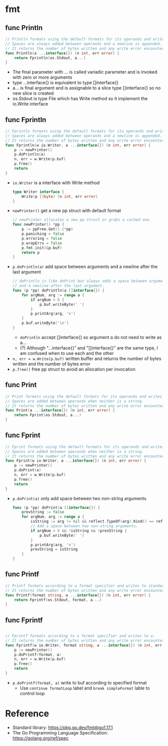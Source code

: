 # fmt
## func Println
``` go
// Println formats using the default formats for its operands and writes to standard output.
// Spaces are always added between operands and a newline is appended.
// It returns the number of bytes written and any write error encountered.
func Println(a ...interface{}) (n int, err error) {
	return Fprintln(os.Stdout, a...)
}
```
* The final parameter with ... is called variadic parameter and is invoked with zero or more arguments
* type ...interface{} is equivalent to type []interface{}
* a... is final argument and is assignable to a slice type []interface{} so no new slice is created
* os.Stdout is type File which has Write method so it implement the io.Write interface
## func Fprintln
``` go
// Fprintln formats using the default formats for its operands and writes to w.
// Spaces are always added between operands and a newline is appended.
// It returns the number of bytes written and any write error encountered.
func Fprintln(w io.Writer, a ...interface{}) (n int, err error) {
	p := newPrinter()
	p.doPrintln(a)
	n, err = w.Write(p.buf)
	p.free()
	return
}
```
* `io.Writer` is a interface with Write method
    ``` go
    type Writer interface {
        Write(p []byte) (n int, err error)
    }
    ```
* `newPrinter()` get a new pp struct with default format
    ``` go
    // newPrinter allocates a new pp struct or grabs a cached one.
    func newPrinter() *pp {
        p := ppFree.Get().(*pp)
        p.panicking = false
        p.erroring = false
        p.wrapErrs = false
        p.fmt.init(&p.buf)
        return p
    }
    ```
* `p.doPrintln(a)` add space between arguments and a newline after the last argument
    ``` go
    // doPrintln is like doPrint but always adds a space between arguments
    // and a newline after the last argument.
    func (p *pp) doPrintln(a []interface{}) {
        for argNum, arg := range a {
            if argNum > 0 {
                p.buf.writeByte(' ')
            }
            p.printArg(arg, 'v')
        }
        p.buf.writeByte('\n')
    }
    ```
    * `doPrintln` accept []interface{} so argument a do not need to write as a...
    * (?) Although "...interface{}" and "[]interface{}" are the same type, I am confused when to use each and the other 
* `n, err = w.Write(p.buf)` written buffer and returns the number of bytes written and the number of bytes error
* `p.free()` free pp struct to avoid an allocation per invocation
## func Print
``` go
// Print formats using the default formats for its operands and writes to standard output.
// Spaces are added between operands when neither is a string.
// It returns the number of bytes written and any write error encountered.
func Print(a ...interface{}) (n int, err error) {
	return Fprint(os.Stdout, a...)
}
```
## func Fprint
``` go
// Fprint formats using the default formats for its operands and writes to w.
// Spaces are added between operands when neither is a string.
// It returns the number of bytes written and any write error encountered.
func Fprint(w io.Writer, a ...interface{}) (n int, err error) {
	p := newPrinter()
	p.doPrint(a)
	n, err = w.Write(p.buf)
	p.free()
	return
}
```
* `p.doPrint(a)` only add space between two non-string arguments
    ``` go
    func (p *pp) doPrint(a []interface{}) {
        prevString := false
        for argNum, arg := range a {
            isString := arg != nil && reflect.TypeOf(arg).Kind() == reflect.String
            // Add a space between two non-string arguments.
            if argNum > 0 && !isString && !prevString {
                p.buf.writeByte(' ')
            }
            p.printArg(arg, 'v')
            prevString = isString
        }
    }
    ```
## func Printf
``` go
// Printf formats according to a format specifier and writes to standard output.
// It returns the number of bytes written and any write error encountered.
func Printf(format string, a ...interface{}) (n int, err error) {
	return Fprintf(os.Stdout, format, a...)
}
```
## func Fprintf
``` go

// Fprintf formats according to a format specifier and writes to w.
// It returns the number of bytes written and any write error encountered.
func Fprintf(w io.Writer, format string, a ...interface{}) (n int, err error) {
	p := newPrinter()
	p.doPrintf(format, a)
	n, err = w.Write(p.buf)
	p.free()
	return
}
```
* `p.doPrintf(format, a)` write to buf according to specified format
    * Use `continue formatLoop` label and `break simpleFormat` lable to control loop
# Reference
* Standard library: https://pkg.go.dev/fmt@go1.17.1
* The Go Programming Language Specification: https://golang.org/ref/spec
